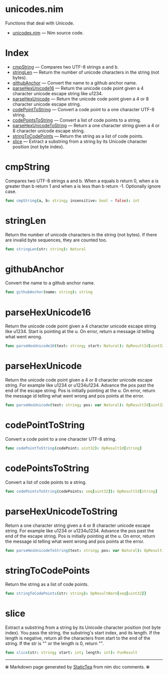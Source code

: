 # unicodes.nim

Functions that deal with Unicode.

* [unicodes.nim](../src/unicodes.nim) &mdash; Nim source code.
# Index

* [cmpString](#cmpstring) &mdash; Compares two UTF-8 strings a and b.
* [stringLen](#stringlen) &mdash; Return the number of unicode characters in the string (not bytes).
* [githubAnchor](#githubanchor) &mdash; Convert the name to a github anchor name.
* [parseHexUnicode16](#parsehexunicode16) &mdash; Return the unicode code point given a 4 character unicode escape string like u1234.
* [parseHexUnicode](#parsehexunicode) &mdash; Return the unicode code point given a 4 or 8 character unicode escape string.
* [codePointToString](#codepointtostring) &mdash; Convert a code point to a one character UTF-8 string.
* [codePointsToString](#codepointstostring) &mdash; Convert a list of code points to a string.
* [parseHexUnicodeToString](#parsehexunicodetostring) &mdash; Return a one character string given a 4 or 8 character unicode escape string.
* [stringToCodePoints](#stringtocodepoints) &mdash; Return the string as a list of code points.
* [slice](#slice) &mdash; Extract a substring from a string by its Unicode character position (not byte index).

# cmpString

Compares two UTF-8 strings a and b.  When a equals b return 0, when a is greater than b return 1 and when a is less than b return -1. Optionally ignore case.

```nim
func cmpString(a, b: string; insensitive: bool = false): int
```

# stringLen

Return the number of unicode characters in the string (not bytes). If there are invalid byte sequences, they are counted too.

```nim
func stringLen(str: string): Natural
```

# githubAnchor

Convert the name to a github anchor name.

```nim
func githubAnchor(name: string): string
```

# parseHexUnicode16

Return the unicode code point given a 4 character unicode escape string like u1234. Start is pointing at the u. On error, return a message id telling what went wrong.

```nim
func parseHexUnicode16(text: string; start: Natural): OpResultId[uint32]
```

# parseHexUnicode

Return the unicode code point given a 4 or 8 character unicode escape string. For example like u1234 or u1234u1234. Advance the pos past the end of the escape string. Pos is initially pointing at the u. On error, return the message id telling what went wrong and pos points at the error.

```nim
func parseHexUnicode(text: string; pos: var Natural): OpResultId[uint32]
```

# codePointToString

Convert a code point to a one character UTF-8 string.

```nim
func codePointToString(codePoint: uint32): OpResultId[string]
```

# codePointsToString

Convert a list of code points to a string.

```nim
func codePointsToString(codePoints: seq[uint32]): OpResultId[string]
```

# parseHexUnicodeToString

Return a one character string given a 4 or 8 character unicode escape string. For example like u1234 or u1234u1234. Advance the pos past the end of the escape string. Pos is initially pointing at the u. On error, return the message id telling what went wrong and pos points at the error.

```nim
func parseHexUnicodeToString(text: string; pos: var Natural): OpResultId[string]
```

# stringToCodePoints

Return the string as a list of code points.

```nim
func stringToCodePoints(str: string): OpResultWarn[seq[uint32]]
```

# slice

Extract a substring from a string by its Unicode character position (not byte index). You pass the string, the substring's start index, and its length. If the length is negative, return all the characters from start to the end of the string. If the str is "" or the length is 0, return "".

```nim
func slice(str: string; start: int; length: int): FunResult
```


---
⦿ Markdown page generated by [StaticTea](https://github.com/flenniken/statictea/) from nim doc comments. ⦿
